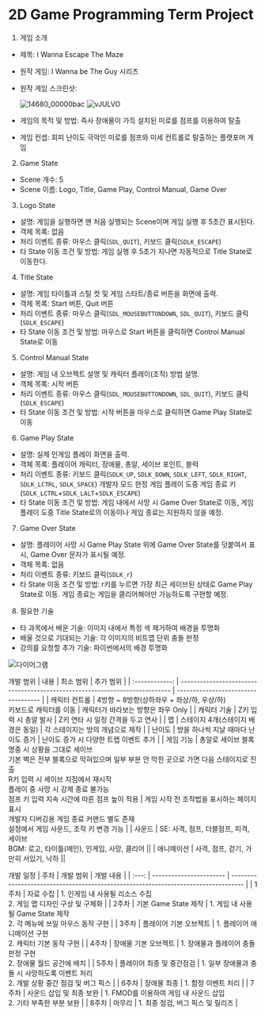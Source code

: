 # 2D Game Programming Term Project

1. 게임 소개
  - 제목: I Wanna Escape The Maze
  - 원작 게임: I Wanna be The Guy 시리즈
  - 원작 게임 스크린샷:
  
    ![14680_00000bac](https://user-images.githubusercontent.com/32869007/94267583-d1d76700-ff76-11ea-86eb-9de2cf83d27f.png)
    ![vJULVO](https://user-images.githubusercontent.com/32869007/94267606-dbf96580-ff76-11ea-8490-48ce47555032.png)
  - 게임의 목적 및 방법: 즉사 장애물이 가득 설치된 미로를 점프를 이용하여 탈출
  - 게임 컨셉: 회피 난이도 극악인 미로를 점프와 미세 컨트롤로 탈출하는 플랫포머 게임
2. Game State
  - Scene 개수: 5
  - Scene 이름: Logo, Title, Game Play, Control Manual, Game Over
3. Logo State
  - 설명: 게임을 실행하면 맨 처음 실행되는 Scene이며 게임 실행 후 5초간 표시된다.
  - 객체 목록: 없음
  - 처리 이벤트 종류: 마우스 클릭(`SDL_QUIT`), 키보드 클릭(`SDLK_ESCAPE`)
  - 타 State 이동 조건 및 방법: 게임 실행 후 5초가 지나면 자동적으로 Title State로 이동한다.
4. Title State
  - 설명: 게임 타이틀과 스틸 컷 및 게임 스타트/종료 버튼을 화면에 출력.
  - 객체 목록: Start 버튼, Quit 버튼
  - 처리 이벤트 종류: 마우스 클릭(`SDL_MOUSEBUTTONDOWN`, `SDL_QUIT`), 키보드 클릭(`SDLK_ESCAPE`)
  - 타 State 이동 조건 및 방법: 마우스로 Start 버튼을 클릭하면 Control Manual State로 이동
5. Control Manual State
  - 설명: 게임 내 오브젝트 설명 및 캐릭터 플레이(조작) 방법 설명.
  - 객체 목록: 시작 버튼
  - 처리 이벤트 종류: 마우스 클릭(`SDL_MOUSEBUTTONDOWN`, `SDL_QUIT`), 키보드 클릭(`SDLK_ESCAPE`)
  - 타 State 이동 조건 및 방법: 시작 버튼을 마우스로 클릭하면 Game Play State로 이동
6. Game Play State
  - 설명: 실제 인게임 플레이 화면을 출력.
  - 객체 목록: 플레이어 캐릭터, 장애물, 총알, 세이브 포인트, 블럭
  - 처리 이벤트 종류: 키보드 클릭(`SDLK_UP`, `SDLK_DOWN`, `SDLK_LEFT`, `SDLK_RIGHT`, `SDLK_LCTRL`, `SDLK_SPACE`)
                     개발자 모드 한정 게임 플레이 도중 게임 종료 키(`SDLK_LCTRL`+`SDLK_LALT`+`SDLK_ESCAPE`)
  - 타 State 이동 조건 및 방법: 게임 내에서 사망 시 Game Over State로 이동, 게임 플레이 도중 Title State로의 이동이나 게임 종료는 지원하지 않을 예정.
7. Game Over State
  - 설명: 플레이어 사망 시 Game Play State 위에 Game Over State를 덧붙여서 표시, Game Over 문자가 표시될 예정.
  - 객체 목록: 없음
  - 처리 이벤트 종류: 키보드 클릭(`SDLK_r`)
  - 타 State 이동 조건 및 방법: r키를 누르면 가장 최근 세이브된 상태로 Game Play State로 이동. 게임 종료는 게임을 클리어해야만 가능하도록 구현할 예정.
8. 필요한 기술
  - 타 과목에서 배운 기술: 이미지 내에서 특정 색 제거하여 배경을 투명화
  - 배울 것으로 기대되는 기술: 각 이미지의 비트맵 단위 충돌 판정
  - 강의를 요청할 추가 기술: 파이썬에서의 배경 투명화
  
  ![다이어그램](https://user-images.githubusercontent.com/32869007/94274876-35ff2880-ff81-11ea-8604-4692098f45d2.jpg)
  
개발 범위
| 내용            | 최소 범위                                                                    | 추가 범위                           |
| :------------: | --------------------------------------------------------------------------- | ----------------------------------- |
| 캐릭터 컨트롤   | 4방향 ~ 8방향(상하좌우 + 좌상/하, 우상/하) <br/>키보드로 캐릭터를 이동           | 캐릭터가 바라보는 방향은 좌우 Only    |
| 캐릭터 기술     | Z키 입력 시 총알 발사                                                         | Z키 연타 시 일정 간격을 두고 연사     |
| 맵             | 스테이지 4개(스테이지 배경은 동일)                                              | 각 스테이지는 방의 개념으로 제작      |
| 난이도         | 방을 하나씩 지날 때마다 난이도 증가                                             | 난이도 증가 시 다양한 트랩 이벤트 추가 |
| 게임 기능      | 총알로 세이브 블록 명중 시 상황을 그대로 세이브 <br/>기본 벽은 전부 블록으로 막혀있으며 일부 부분 안 막힌 곳으로 가면 다음 스테이지로 진출 <br/>R키 입력 시 세이브 지점에서 재시작 <br/>플레이 중 사망 시 강제 종료 불가능 <br/>점프 키 입력 지속 시간에 따른 점프 높이 적용 | 게임 시작 전 조작법을 표시하는 페이지 표시 <br/>개발자 디버깅용 게임 종료 커맨드 별도 존재 <br/>설정에서 게임 사운드, 조작 키 변경 가능 |
| 사운드         | SE: 사격, 점프, 더블점프, 피격, 세이브 <br/>BGM: 로고, 타이틀(메인), 인게임, 사망, 클리어 ||
| 애니메이션     | 사격, 점프, 걷기, 가만히 서있기, 낙하 ||

개발 일정
| 주차  | 개발 범위 | 개발 내용 |
| :---: | ----------------------- | ---------------------------------------------------------------------------------- |
| 1주차 | 자료 수집 | 1. 인게임 내 사용될 리소스 수집 <br/> 2. 게임 맵 디자인 구상 및 구체화 |
| 2주차 | 기본 Game State 제작 | 1. 게임 내 사용될 Game State 제작 <br/>2. 각 메뉴에 쓰일 마우스 동작 구현 |
| 3주차 | 플레이어 기본 오브젝트 | 1. 플레이어 애니메이션 구현 <br/>2. 캐릭터 기본 동작 구현 |
| 4주차 | 장애물 기본 오브젝트 | 1. 장애물과 플레이어 충돌 판정 구현 <br/>2. 장애물 월드 공간에 배치 |
| 5주차 | 플레이어 최종 및 중간점검 | 1. 일부 장애물과 충돌 시 사망하도록 이벤트 처리 <br/>2. 개발 상황 중간 점검 및 버그 픽스 |
| 6주차 | 장애물 최종 | 1. 함정 이벤트 처리 |
| 7주차 | 사운드 삽입 및 최종 보완 | 1. FMOD를 이용하여 게임 내 사운드 삽입 <br/>2. 기타 부족한 부분 보완 |
| 8주차 | 마무리 | 1. 최종 점검, 버그 픽스 및 릴리즈 |
